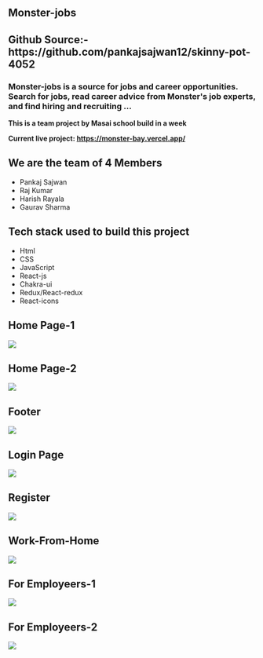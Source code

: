 
## Monster-jobs

<h2>Github Source:- https://github.com/pankajsajwan12/skinny-pot-4052</h2>

<h3>Monster-jobs is a source for jobs and career opportunities. Search for jobs, read career advice from Monster's job experts, and find hiring and recruiting ...</h3>

<b>This is a team project by Masai school build in a week</b>

<b>Current live project: https://monster-bay.vercel.app/ </b>
<h2>We are the team of 4 Members</h2>
    <ul>
        <li>Pankaj Sajwan</li>
        <li>Raj Kumar</li>
        <li>Harish Rayala</li>
        <li>Gaurav Sharma</li>
    </ul>
<h2>Tech stack used to build this project</h2>
    <ul>
        <li>Html</li>
        <li>CSS</li>
        <li>JavaScript</li>
        <li>React-js</li>
        <li>Chakra-ui</li>
        <li>Redux/React-redux</li>
        <li>React-icons</li>
    </ul>

## Home Page-1

<img src="./monster/public/homepage-1.png" >

## Home Page-2

<img  src="./monster/public/homepage-2.png">

## Footer

<img src="./monster/public/footer.png">

## Login Page

<img src="./monster/public/login.png" >

## Register

<img src="./monster/public/register.png">

## Work-From-Home

<img src="./monster/public/work-from-home-jobs.png">

## For Employeers-1

<img src="./monster/public/foremployeers-1.png" >

## For Employeers-2

<img src="./monster/public/foremployeers-2.png" >
